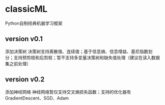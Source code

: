 # classicML 
Python自制经典机器学习框架
## version v0.1
添加决策树
决策树支持离散值、连续值；基于信息熵、信息增益、基尼指数划分；支持预剪枝和后剪枝；暂不支持多变量决策树和缺失值处理（建议在读入数据集之前处理）
## version v0.2
添加神经网络
神经网络暂仅支持交叉熵损失函数；支持的优化器有GradientDescent、SGD、Adam
